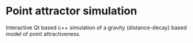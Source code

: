 # Point attractor simulation

Interactive Qt based c++ simulation of a gravity (distance-decay) based model of point attractiveness.

